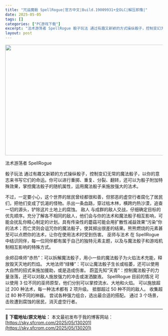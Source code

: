 ```yaml
---
title: "咒运魔骰 SpellRogue|官方中文|Build.19009931+全DLC|解压即撸|"
date: 2025-05-05
tags: []
categories: ["PC游戏下载"]
excerpt: "法术游荡者 SpellRogue 骰子玩法 通过有趣又新颖的方式操纵骰子，控制变幻无常的魔法骰子，以你的意志来书写它们的命运。你可以进行重掷、重复、分裂、翻转，还可以为骰子附加特殊效果，掌控魔法骰子的随机属性，运用魔法骰子来施放强大的法术。 不过，一定要小心，这个世界的居民曾经都很和善，但邪恶的虚空&hellip;"
layout: post
---
```


<img class="aligncenter size-full wp-image-130182" src="https://sky.sfcrom.com/wp-content/uploads/2025/05/202505050332535.webp" alt="" width="616" height="353" />

法术游荡者 SpellRogue

骰子玩法
通过有趣又新颖的方式操纵骰子，控制变幻无常的魔法骰子，以你的意志来书写它们的命运。你可以进行重掷、重复、分裂、翻转，还可以为骰子附加特殊效果，掌控魔法骰子的随机属性，运用魔法骰子来施放强大的法术。

不过，一定要小心，这个世界的居民曾经都很和善，但邪恶的虚空行者腐化了居民们，把他们变成了饥渴的怪物。杀出一条血路，穿过枯木林，横跨灼热沙漠，追查一切的源头，铲除这片土地上的腐蚀。
敌人
与成群的敌人交战，仔细确定目标的优先顺序。充分了解各不相同的敌人，他们会与你的法术和魔法骰子相互影响，可能会扰乱你精心制定的计划。具有传染性的蘑菇可能会用扩散性减益效果“污染”你的法术；而亡灵则会诅咒你的魔法骰子，使其掷出很差的结果。熊熊燃烧的元素甚至可以点燃你的法术，让你在使用法术时受到伤害。
巫师与法术
在 SpellRogue 中结识同伴，每一位同伴都有属于自己的独特元素主题，以及与魔法骰子和游戏机制相互影响的特殊方式。

余烬召唤师“赤热”：可以拆解魔法骰子，用小一些的魔法骰子为火焰法术充能，释放毁天灭地的烈焰。
大地法师“绿榛”：可以让魔法骰子生长或枯萎，还可以使用大自然的招式来施加援助，或是造成伤害。
蔚蓝先知“天青”：控制魔法骰子的力量涨落，还可以对敌人施放强力的冲击或泼洒酸液。
SpellRogue 目前的情况
可以使用 3 位不同的巫师原型，他们分别可以掌控流水、大地和火焰。
可以施放超过 200 种法术，每一种法术都有 2 项升级。
抵御超过 50 种不同的敌人。
收集超过 80 种不同的神器。
尝试各种强力组合，选出最合适的搭配。
通过 3 个场景，击败遭到腐蚀的居民，消灭虚空行者。

---
📖 **下载地址/原文地址：** 本文最初发布于我的博客网站：[https://sky.sfcrom.com/2025/05/130201](https://sky.sfcrom.com/2025/05/130201)
